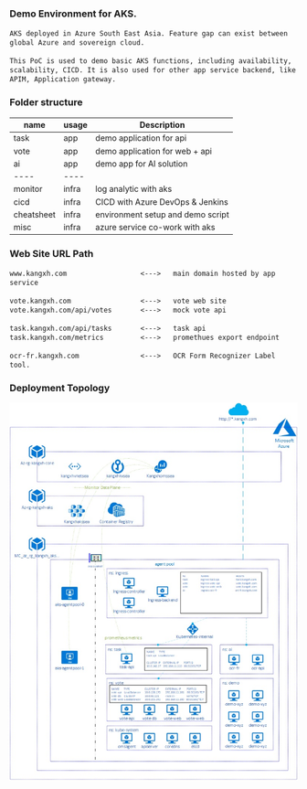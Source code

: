### Demo Environment for AKS. 

    AKS deployed in Azure South East Asia. Feature gap can exist between global Azure and sovereign cloud. 

    This PoC is used to demo basic AKS functions, including availability, scalability, CICD. It is also used for other app service backend, like APIM, Application gateway. 


### Folder structure

| name      | usage | Description                                   |
|----       | ----  | ----                                          |
|task       | app   | demo application for api                      |
|vote       | app   | demo application for web + api                |
|ai         | app   | demo app for AI solution                      |
|----       | ----                                                  |
|monitor    | infra | log analytic with aks                         |
|cicd       | infra | CICD with Azure DevOps & Jenkins              |
|cheatsheet | infra | environment setup and demo script             |
|misc       | infra | azure service co-work with aks                |


### Web Site URL Path

    www.kangxh.com                  <--->   main domain hosted by app service
    
    vote.kangxh.com                 <--->   vote web site
    vote.kangxh.com/api/votes       <--->   mock vote api

    task.kangxh.com/api/tasks       <--->   task api
    task.kangxh.com/metrics         <--->   promethues export endpoint

    ocr-fr.kangxh.com               <--->   OCR Form Recognizer Label tool. 

### Deployment Topology

![aks](images/aks.jpg)
